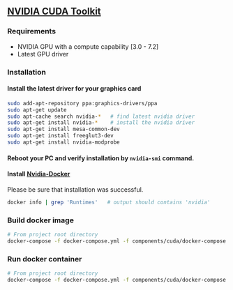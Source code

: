 ## [NVIDIA CUDA Toolkit](https://developer.nvidia.com/cuda-toolkit)

### Requirements

* NVIDIA GPU with a compute capability [3.0 - 7.2]
* Latest GPU driver

### Installation

#### Install the latest driver for your graphics card

```bash
sudo add-apt-repository ppa:graphics-drivers/ppa
sudo apt-get update
sudo apt-cache search nvidia-*   # find latest nvidia driver
sudo apt-get install nvidia-*    # install the nvidia driver
sudo apt-get install mesa-common-dev
sudo apt-get install freeglut3-dev
sudo apt-get install nvidia-modprobe
```

#### Reboot your PC and verify installation by `nvidia-smi` command.

#### Install [Nvidia-Docker](https://github.com/NVIDIA/nvidia-docker)

Please be sure that installation was successful.
```bash
docker info | grep 'Runtimes'   # output should contains 'nvidia'
```

### Build docker image
```bash
# From project root directory
docker-compose -f docker-compose.yml -f components/cuda/docker-compose.cuda.yml build
```

### Run docker container
```bash
# From project root directory
docker-compose -f docker-compose.yml -f components/cuda/docker-compose.cuda.yml up -d
```
